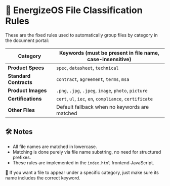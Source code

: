 # 🔖 EnergizeOS File Classification Rules

These are the fixed rules used to automatically group files by category in the document portal:

| Category             | Keywords (must be present in file name, case-insensitive) |
|----------------------|------------------------------------------------------------|
| **Product Specs**      | `spec`, `datasheet`, `technical`                            |
| **Standard Contracts** | `contract`, `agreement`, `terms`, `msa`                    |
| **Product Images**     | `.png`, `.jpg`, `.jpeg`, `image`, `photo`, `picture`       |
| **Certifications**     | `cert`, `ul`, `iec`, `en`, `compliance`, `certificate`     |
| **Other Files**        | Default fallback when no keywords are matched              |

## 🛠 Notes

- All file names are matched in lowercase.
- Matching is done purely via file name substring, no need for structured prefixes.
- These rules are implemented in the `index.html` frontend JavaScript.

📁 If you want a file to appear under a specific category, just make sure its name includes the correct keyword.

